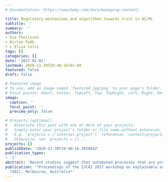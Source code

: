 ```yaml
---
# Documentation: https://wowchemy.com/docs/managing-content/

title: Regulatory mechanisms and algorithms towards trust in AI/ML
subtitle: ''
summary: ''
authors:
- Eva Thelisson
- Kirtan Padh
- L Elisa Celis
tags: []
categories: []
date: '2017-01-01'
lastmod: 2020-11-30T20:40:16+01:00
featured: false
draft: false

# Featured image
# To use, add an image named `featured.jpg/png` to your page's folder.
# Focal points: Smart, Center, TopLeft, Top, TopRight, Left, Right, BottomLeft, Bottom, BottomRight.
image:
  caption: ''
  focal_point: ''
  preview_only: false

# Projects (optional).
#   Associate this post with one or more of your projects.
#   Simply enter your project's folder or file name without extension.
#   E.g. `projects = ["internal-project"]` references `content/project/deep-learning/index.md`.
#   Otherwise, set `projects = []`.
projects: []
publishDate: '2020-11-30T19:40:16.385864Z'
publication_types:
- '1'
abstract: 'Recent studies suggest that automated processes that are prevalent in machine learning (ML) and artificial intelligence (AI) can propagate and exacerbate systemic biases in society. This has led to calls for regulatory mechanisms and algorithms that are transparent, trustworthy, and fair. However,it remains unclear what form such mechanisms and algorithms can take. In this paper we survey recent formal advances put forth by the EU, and consider what other mechanisms can be put in place in order to avoid discrimination and enhance fairness when it comes to algorithm design and use.  We consider this to be an important first step – enacting this vision will require a concerted effort by policy makers, lawyers and computer scientist alike.'
publication: '*Proceedings of the IJCAI 2017 workshop on explainable artificial intelligence
  (XAI), Melbourne, Australia*'
---
```

